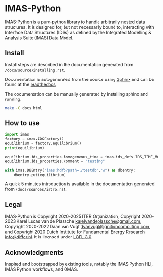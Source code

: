 # IMAS-Python

IMAS-Python is a pure-python library to handle arbitrarily nested data structures.
It is designed for, but not necessarily bound to, interacting with Interface 
Data Structures (IDSs) as defined by the Integrated Modelling & Analysis Suite (IMAS) 
Data Model.


## Install

Install steps are described in the documentation generated from `/docs/source/installing.rst`.

Documentation is autogenerated from the source using [Sphinx](http://sphinx-doc.org/)
and can be found at the [readthedocs](https://IMAS-Python.readthedocs.io/en/latest/)

The documentation can be manually generated by installing sphinx and running:

```bash
make -C docs html
```


## How to use

```python
import imas
factory = imas.IDSFactory()
equilibrium = factory.equilibrium()
print(equilibrium)

equilibrium.ids_properties.homogeneous_time = imas.ids_defs.IDS_TIME_MODE_HETEROGENEOUS
equilibrium.ids_properties.comment = "testing"

with imas.DBEntry("imas:hdf5?path=./testdb","w") as dbentry:
    dbentry.put(equilibrium)
```

A quick 5 minutes introduction is available in the documentation generated from `/docs/sources/intro.rst`.


## Legal

IMAS-Python is Copyright 2020-2025 ITER Organization, Copyright 2020-2023 Karel Lucas van de 
Plassche <karelvandeplassche@gmail.com>, Copyright 2020-2022 Daan van Vugt <dvanvugt@ignitioncomputing.com>,
and Copyright 2020 Dutch Institute for Fundamental Energy Research <info@differ.nl>.
It is licensed under [LGPL 3.0](LICENSE.txt).


## Acknowledgments

Inspired and bootstrapped by existing tools, notably the IMAS Python HLI,
IMAS Python workflows, and OMAS.
